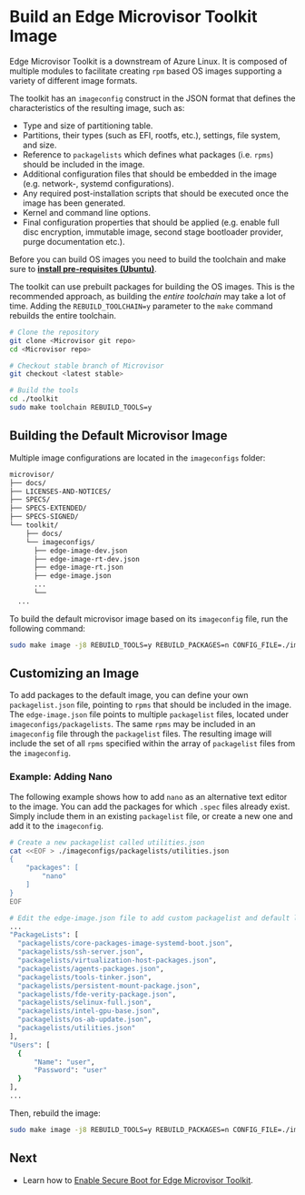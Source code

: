 # Build an Edge Microvisor Toolkit Image

Edge Microvisor Toolkit is a downstream of Azure Linux. It is composed of multiple modules to
facilitate creating `rpm` based OS images supporting a variety of different image formats.

The toolkit has an `imageconfig` construct in the JSON format that defines the characteristics
of the resulting image, such as:

- Type and size of partitioning table.
- Partitions, their types (such as EFI, rootfs, etc.), settings, file system, and size.
- Reference to `packagelists` which defines what packages (i.e. `rpms`) should be included in
  the image.
- Additional configuration files that should be embedded in the image (e.g. network-, systemd
  configurations).
- Any required post-installation scripts that should be executed once the image has been
  generated.
- Kernel and command line options.
- Final configuration properties that should be applied (e.g. enable full disc encryption,
  immutable image, second stage bootloader provider, purge documentation etc.).

Before you can build OS images you need to build the toolchain and make sure to
[**install pre-requisites (Ubuntu)**](/toolkit/docs/building/prerequisites-ubuntu.md).

The toolkit can use prebuilt packages for building the OS images. This is the recommended
approach, as building the *entire toolchain* may take a lot of time. Adding the
`REBUILD_TOOLCHAIN=y` parameter to the `make` command rebuilds the entire toolchain.

```bash
# Clone the repository
git clone <Microvisor git repo>
cd <Microvisor repo>

# Checkout stable branch of Microvisor
git checkout <latest stable>

# Build the tools
cd ./toolkit
sudo make toolchain REBUILD_TOOLS=y
```

## Building the Default Microvisor Image

Multiple image configurations are located in the `imageconfigs` folder:

```bash
microvisor/
├── docs/
├── LICENSES-AND-NOTICES/
├── SPECS/
├── SPECS-EXTENDED/
├── SPECS-SIGNED/
└── toolkit/
    ├── docs/
    └── imageconfigs/
      ├── edge-image-dev.json
      ├── edge-image-rt-dev.json
      ├── edge-image-rt.json
      ├── edge-image.json
      ...
      └──
  ...
```

To build the default microvisor image based on its `imageconfig` file, run the following
command:

```bash
sudo make image -j8 REBUILD_TOOLS=y REBUILD_PACKAGES=n CONFIG_FILE=./imageconfigs/edge-image.json
```

## Customizing an Image

To add packages to the default image, you can define your own `packagelist.json`  file,
pointing to `rpms` that should be included in the image. The `edge-image.json` file points to
multiple `packagelist` files, located under `imageconfigs/packagelists`. The same `rpms` may
be included in an `imageconfig` file through the `packagelist` files. The resulting image
will include the set of all `rpms` specified within the array of `packagelist` files from the
`imageconfig`.

### Example: Adding Nano

The following example shows how to add `nano` as an alternative text editor to the image.
You can add the packages for which `.spec` files already exist. Simply include them in an
existing `packagelist` file, or create a new one and add it to the `imageconfig`.

```bash
# Create a new packagelist called utilities.json
cat <<EOF > ./imageconfigs/packagelists/utilities.json
{
    "packages": [
        "nano"
    ]
}
EOF

# Edit the edge-image.json file to add custom packagelist and default login account for testing.
...
"PackageLists": [
  "packagelists/core-packages-image-systemd-boot.json",
  "packagelists/ssh-server.json",
  "packagelists/virtualization-host-packages.json",
  "packagelists/agents-packages.json",
  "packagelists/tools-tinker.json",
  "packagelists/persistent-mount-package.json",
  "packagelists/fde-verity-package.json",
  "packagelists/selinux-full.json",
  "packagelists/intel-gpu-base.json",
  "packagelists/os-ab-update.json",
  "packagelists/utilities.json"
],
"Users": [
  {
      "Name": "user",
      "Password": "user"
  }
],
...
```

Then, rebuild the image:

```bash
sudo make image -j8 REBUILD_TOOLS=y REBUILD_PACKAGES=n CONFIG_FILE=./imageconfigs/edge-image.json
```

## Next

- Learn how to [Enable Secure Boot for Edge Microvisor Toolkit](sb-howto.md).
